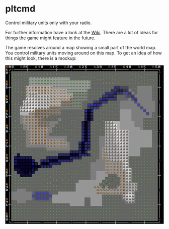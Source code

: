 # pltcmd

Control military units only with your radio.

For further information have a look at the [Wiki](https://github.com/Baret/pltcmd/wiki). There are a lot of ideas for things the game might feature in the future.

The game resolves around a map showing a small part of the world map. You control military units moving around on this map. To get an idea of how this might look, there is a mockup:

![map mockup](https://github.com/Baret/pltcmd/blob/master/mockups/mapview.png)

